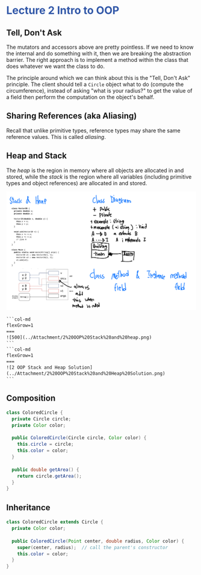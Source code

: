 # <font style="color:#3258a8">Lecture 2 Intro to OOP</font>

## Tell, Don't Ask

The mutators and accessors above are pretty pointless. If we need to know the internal and do something with it, then we are breaking the abstraction barrier. The right approach is to implement a method within the class that does whatever we want the class to do.

The principle around which we can think about this is the "Tell, Don't Ask" principle. The client should tell a `Circle` object what to do (compute the circumference), instead of asking "what is your radius?" to get the value of a field then perform the computation on the object's behalf.

## Sharing References (aka Aliasing)

Recall that unlike primitive types, reference types may share the same reference values. This is called _aliasing_.

## Heap and Stack

The _heap_ is the region in memory where all objects are allocated in and stored, while the _stack_ is the region where all variables (including primitive types and object references) are allocated in and stored.

![700](../Attachment/Lecture%202%20Intro%20to%20OOP%20Stack%20and%20Heap.png)

````col
```col-md
flexGrow=1
===
![500](../Attachment/2%20OOP%20Stack%20and%20heap.png)
```
```col-md
flexGrow=1
===
![2 OOP Stack and Heap Solution](../Attachment/2%20OOP%20Stack%20and%20Heap%20Solution.png)
```
````

## Composition

```java
class ColoredCircle {
  private Circle circle;
  private Color color;

  public ColoredCircle(Circle circle, Color color) {
    this.circle = circle;
    this.color = color;
  }

  public double getArea() {
    return circle.getArea();
  }
}
```

## Inheritance

```java
class ColoredCircle extends Circle {
  private Color color;

  public ColoredCircle(Point center, double radius, Color color) {
    super(center, radius);  // call the parent's constructor
    this.color = color;
  }
}
```
